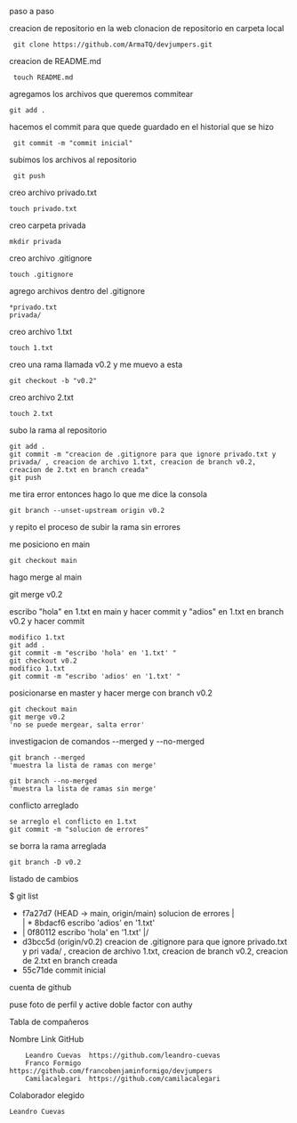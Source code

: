 paso a paso

creacion de repositorio en la web
clonacion de repositorio en carpeta local

     git clone https://github.com/ArmaTQ/devjumpers.git


creacion de README.md

     touch README.md

agregamos los archivos que queremos commitear

    git add .

hacemos el commit para que quede guardado en el historial que se hizo

     git commit -m "commit inicial"

subimos los archivos al repositorio

     git push

creo archivo privado.txt

    touch privado.txt

creo carpeta privada

    mkdir privada

creo archivo .gitignore

    touch .gitignore

agrego archivos dentro del .gitignore

    *privado.txt
    privada/

creo archivo 1.txt

    touch 1.txt

creo una rama llamada v0.2 y me muevo a esta

    git checkout -b "v0.2"

creo archivo 2.txt

    touch 2.txt

subo la rama al repositorio

    git add .
    git commit -m "creacion de .gitignore para que ignore privado.txt y privada/ , creacion de archivo 1.txt, creacion de branch v0.2, creacion de 2.txt en branch creada"
    git push

me tira error entonces hago lo que me dice la consola

    git branch --unset-upstream origin v0.2

y repito el proceso de subir la rama sin errores

me posiciono en main

    git checkout main

hago merge al main

 git merge v0.2


escribo "hola" en 1.txt en main y hacer commit y "adios" en 1.txt en branch v0.2 y hacer commit

    modifico 1.txt
    git add .   
    git commit -m "escribo 'hola' en '1.txt' "
    git checkout v0.2
    modifico 1.txt
    git commit -m "escribo 'adios' en '1.txt' "

posicionarse en master y hacer merge con branch v0.2

    git checkout main
    git merge v0.2
    'no se puede mergear, salta error'

investigacion de comandos --merged y --no-merged

    git branch --merged 
    'muestra la lista de ramas con merge'

    git branch --no-merged
    'muestra la lista de ramas sin merge'

conflicto arreglado

    se arreglo el conflicto en 1.txt
    git commit -m "solucion de errores"

se borra la rama arreglada

    git branch -D v0.2

listado de cambios

$ git list
*   f7a27d7 (HEAD -> main, origin/main) solucion de errores
|\
| * 8bdacf6 escribo 'adios' en '1.txt'
* | 0f80112 escribo 'hola' en '1.txt'
|/
* d3bcc5d (origin/v0.2) creacion de .gitignore para que ignore privado.txt y pri
vada/ , creacion de archivo 1.txt, creacion de branch v0.2, creacion de 2.txt en
 branch creada
* 55c71de commit inicial

cuenta de github

puse foto de perfil y active doble factor con authy

Tabla de compañeros

Nombre               Link GitHub
```
    Leandro Cuevas  https://github.com/leandro-cuevas
    Franco Formigo  https://github.com/francobenjaminformigo/devjumpers
    Camilacalegari  https://github.com/camilacalegari
```

Colaborador elegido

    Leandro Cuevas












